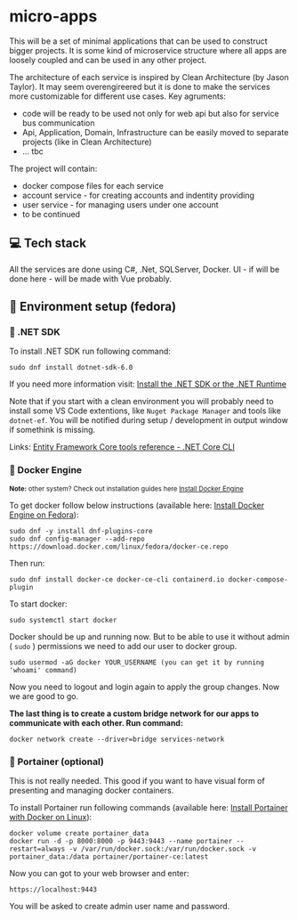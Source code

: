 # micro-apps
This will be a set of minimal applications that can be used to construct bigger projects. It is some kind of microservice structure where all apps are loosely coupled and can be used in any other project.

The architecture of each service is inspired by Clean Architecture (by Jason Taylor). It may seem overengireered but it is done to make the services more customizable for different use cases. Key agruments:
* code will be ready to be used not only for web api but also for service bus communication
* Api, Application, Domain, Infrastructure can be easily moved to separate projects (like in Clean Architecture)
* ... tbc
 
The project will contain:
* docker compose files for each service
* account service - for creating accounts and indentity providing
* user service - for managing users under one account
* to be continued

## :computer: Tech stack

All the services are done using C#, .Net, SQLServer, Docker. 
UI - if will be done here - will be made with Vue probably.

## :wrench: Environment setup (fedora)

### :small_blue_diamond: .NET SDK
To install .NET SDK run following command: 
```
sudo dnf install dotnet-sdk-6.0 
```
If you need more information visit: [Install the .NET SDK or the .NET Runtime](https://docs.microsoft.com/en-us/dotnet/core/install/linux-fedora)

Note that if you start with a clean environment you will probably need to install some VS Code extentions, like `Nuget Package Manager` and tools like `dotnet-ef`. You will be notified during setup / development in output window if somethink is missing. 

Links:
[Entity Framework Core tools reference - .NET Core CLI](https://docs.microsoft.com/en-us/ef/core/cli/dotnet)

### :small_blue_diamond: Docker Engine
<sub><b>Note:</b> other system? Check out installation guides here [Install Docker Engine](https://docs.docker.com/engine/install/)</sub>

To get docker follow below instructions (available here: [Install Docker Engine on Fedora](https://docs.docker.com/engine/install/fedora/)):
```
sudo dnf -y install dnf-plugins-core
sudo dnf config-manager --add-repo https://download.docker.com/linux/fedora/docker-ce.repo
```
Then run:
```
sudo dnf install docker-ce docker-ce-cli containerd.io docker-compose-plugin
```
To start docker:
```
sudo systemctl start docker
```
Docker should be up and running now. But to be able to use it without admin ( `sudo` ) permissions we need to add our user to docker group.
```
sudo usermod -aG docker YOUR_USERNAME (you can get it by running 'whoami' command)
```
Now you need to logout and login again to apply the group changes. Now we are good to go.


<b>The last thing is to create a custom bridge network for our apps to communicate with each other. Run command:</b>
```
docker network create --driver=bridge services-network
```

### :small_blue_diamond: Portainer (optional)
This is not really needed. This good if you want to have visual form of presenting and managing docker containers. 


To install Portainer run following commands (available here: [Install Portainer with Docker on Linux](https://docs.portainer.io/v/ce-2.9/start/install/server/docker/linux)):
```
docker volume create portainer_data
docker run -d -p 8000:8000 -p 9443:9443 --name portainer --restart=always -v /var/run/docker.sock:/var/run/docker.sock -v portainer_data:/data portainer/portainer-ce:latest
```
Now you can got to your web browser and enter:
```
https://localhost:9443
```
You will be asked to create admin user name and password. 
